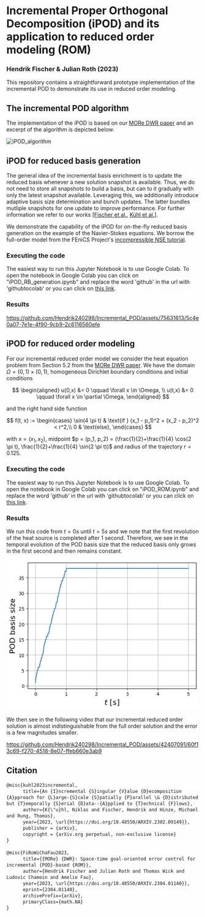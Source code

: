 # Incremental Proper Orthogonal Decomposition (iPOD) and its application to reduced order modeling (ROM)
### Hendrik Fischer & Julian Roth (2023)

This repository contains a straightforward prototype implementation of the incremental POD to demonstrate its use in reduced order modeling.

## The incremental POD algorithm

The implementation of the iPOD is based on our [MORe DWR paper](https://doi.org/10.48550/arXiv.2304.01140) and an excerpt of the algorithm is depicted below. 

![iPOD_algorithm](https://github.com/Hendrik240298/Incremental_POD/assets/75631613/e76d1f8f-5093-40b6-a737-948af63a5067)


## iPOD for reduced basis generation

The general idea of the incremental basis enrichment is to update the reduced basis whenever a new solution snapshot is available. Thus, we do not need to store all snapshots to build a basis, but can to it gradually with only the latest snapshot available. Leveraging this, we additionally introduce adaptive basis size determination and bunch updates. The latter bundles mutliple snapshots for one update to improve performance. For further information we refer to our works [[Fischer et al.](https://doi.org/10.48550/arXiv.2304.01140), [Kühl et al.](https://arxiv.org/abs/2302.09149)].

We demonstrate the capability of the iPOD for on-the-fly reduced basis generation on the example of the Navier-Stokes equations. We borrow the full-order model from the FEniCS Project's [incompressible NSE tutorial](https://fenicsproject.org/pub/tutorial/html/._ftut1009.html). 

### Executing the code
The easiest way to run this Jupyter Notebook is to use Google Colab. To open the notebook in Google Colab you can click on "iPOD_RB_generation.ipynb" and replace the word 'github' in the url with 'githubtocolab' or you can click on [this link](https://colab.research.google.com/github/Hendrik240298/Incremental_POD/blob/main/iPOD_RB_generation.ipynb).

### Results
https://github.com/Hendrik240298/Incremental_POD/assets/75631613/5c4e0a07-7e1e-4f90-9cb9-2c6116560efe


## iPOD for reduced order modeling

For our incremental reduced order model we consider the heat equation problem from Section 5.2 from the [MORe DWR paper](https://doi.org/10.48550/arXiv.2304.01140). 
We have the domain $\Omega = (0,1) \times (0,1)$, homogeneous Dirichlet boundary conditions and initial conditions

$$
\begin{aligned}
u(0,x) &= 0 \qquad \forall x \in \Omega, \\
u(t,x) &= 0 \qquad \forall x \in \partial \Omega,
\end{aligned}
$$

and the right hand side function

$$
f(t, x) := \begin{cases}
        \sin(4 \pi t)  & \text{if } (x_1 - p_1)^2 + (x_2 - p_2)^2 < r^2,\\
        0 & \text{else},
    \end{cases}
$$

with $x = (x_1, x_2)$, midpoint $p = (p_1, p_2) = (\frac{1}{2}+\frac{1}{4} \cos(2 \pi t), \frac{1}{2}+\frac{1}{4} \sin(2 \pi t))$ and radius of the trajectory $r=0.125$.


### Executing the code
The easiest way to run this Jupyter Notebook is to use Google Colab. To open the notebook in Google Colab you can click on "iPOD_ROM.ipynb" and replace the word 'github' in the url with 'githubtocolab' or you can click on [this link](https://colab.research.google.com/github/Hendrik240298/Incremental_POD/blob/main/iPOD_ROM.ipynb).

### Results
We run this code from $t = 0 s$ until $t = 5 s$ and we note that the first revolution of the heat source is completed after 1 second. Therefore, we see in the temporal evolution of the POD basis size that the reduced basis only grows in the first second and then remains constant.

![heat_reduced_basis](https://github.com/Hendrik240298/Incremental_POD/blob/main/media/reduced_basis_heat.png)

We then see in the following video that our incremental reduced order solution is almost indistinguishable from the full order solution and the error is a few magnitudes smaller.

https://github.com/Hendrik240298/Incremental_POD/assets/42407091/60f13c69-f270-4518-8e07-ffeb660e3ab9


## Citation

    @misc{kuhl2023incremental,
          title={An {I}ncremental {S}ingular {V}alue {D}ecomposition {A}pproach for {L}arge-{S}cale {S}patially {P}arallel \& {D}istributed but {T}emporally {S}erial {D}ata--{A}pplied to {T}echnical {F}lows},
          author={K{\"u}hl, Niklas and Fischer, Hendrik and Hinze, Michael and Rung, Thomas},
          year={2023, \url{https://doi.org/10.48550/ARXIV.2302.09149}},
          publisher = {arXiv},
          copyright = {arXiv.org perpetual, non-exclusive license}
    }

    @misc{FiRoWiChaFau2023,
          title={{MORe} {DWR}: Space-time goal-oriented error control for incremental {POD}-based {ROM}}, 
          author={Hendrik Fischer and Julian Roth and Thomas Wick and Ludovic Chamoin and Amelie Fau},
          year={2023, \url{https://doi.org/10.48550/ARXIV.2304.01140}},
          eprint={2304.01140},
          archivePrefix={arXiv},
          primaryClass={math.NA}
    }
